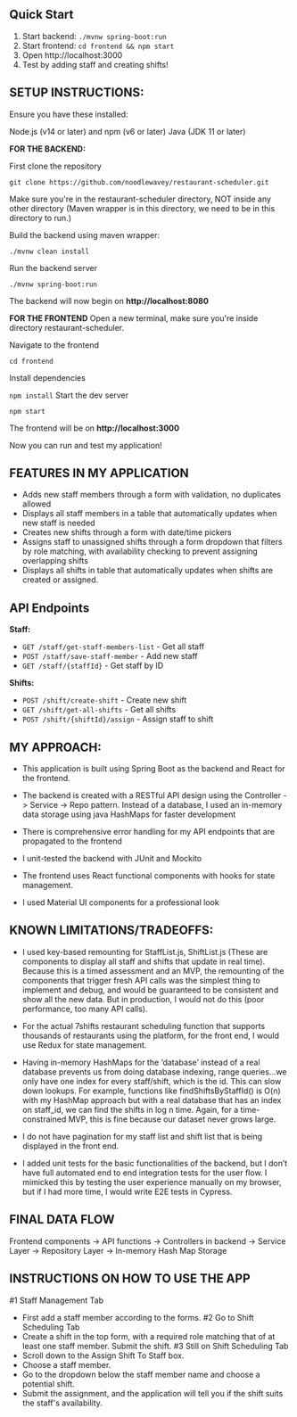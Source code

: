 ## Quick Start

1. Start backend: `./mvnw spring-boot:run`
2. Start frontend: `cd frontend && npm start`
3. Open http://localhost:3000
4. Test by adding staff and creating shifts!



## SETUP INSTRUCTIONS:

Ensure you have these installed:

Node.js (v14 or later) and npm (v6 or later)
Java (JDK 11 or later)

**FOR THE BACKEND:**

First clone the repository 

`git clone https://github.com/noodlewavey/restaurant-scheduler.git`

Make sure you're in the restaurant-scheduler directory, NOT inside any other directory (Maven wrapper is in this directory, we need to be in this directory to run.) 

Build the backend using maven wrapper:

`./mvnw clean install`

Run the backend server

`./mvnw spring-boot:run`

The backend will now begin on **http://localhost:8080**

**FOR THE FRONTEND**
Open a new terminal, make sure you're inside directory restaurant-scheduler.

Navigate to the frontend

`cd frontend`

Install dependencies 

`npm install`
Start the dev server

`npm start`

The frontend will be on **http://localhost:3000**

Now you can run and test my application!

## FEATURES IN MY APPLICATION
- Adds new staff members through a form with validation, no duplicates allowed
- Displays all staff members in a table that automatically updates when new staff is needed
- Creates new shifts through a form with date/time pickers 
- Assigns staff to unassigned shifts through a form dropdown that filters by role matching, with availability checking to prevent assigning overlapping shifts
- Displays all shifts in table that automatically updates when shifts are created or assigned.

## API Endpoints

**Staff:**
- `GET /staff/get-staff-members-list` - Get all staff
- `POST /staff/save-staff-member` - Add new staff
- `GET /staff/{staffId}` - Get staff by ID

**Shifts:**
- `POST /shift/create-shift` - Create new shift
- `GET /shift/get-all-shifts` - Get all shifts
- `POST /shift/{shiftId}/assign` - Assign staff to shift

## MY APPROACH:

- This application is built using Spring Boot as the backend and React for the frontend.

- The backend is created with a RESTful API design using the Controller -> Service -> Repo pattern. Instead of a database, I used an in-memory data storage using java HashMaps for faster development

- There is comprehensive error handling for my API endpoints that are propagated to the frontend

- I unit-tested the backend with JUnit and Mockito

- The frontend uses React functional components with hooks for state management. 

- I used Material UI components for a professional look

## KNOWN LIMITATIONS/TRADEOFFS:

- I used key-based remounting for StaffList.js, ShiftList.js (These are components to display all staff and shifts that update in real time). Because this is a timed assessment and an MVP, the remounting of the components that trigger fresh API calls was the simplest thing to implement and debug, and would be guaranteed to be consistent and show all the new data. But in production, I would not do this (poor performance, too many API calls). 

- For the actual 7shifts restaurant scheduling function that supports thousands of restaurants using the platform, for the front end, I would use Redux for state management. 

- Having in-memory HashMaps for the ‘database’ instead of a real database prevents us from doing database indexing, range queries…we only have one index for every staff/shift, which is the id. This can slow down lookups. For example, functions like findShiftsByStaffId() is O(n) with my HashMap approach but with a real database that has an index on staff_id, we can find the shifts in log n time. Again, for a time-constrained MVP, this is fine because our dataset never grows large. 

- I do not have pagination for my staff list and shift list that is being displayed in the front end. 

- I added unit tests for the basic functionalities of the backend, but I don’t have full automated end to end integration tests for the user flow. I mimicked this by testing the user experience manually on my browser, but if I had more time, I would write E2E tests in Cypress. 

## FINAL DATA FLOW


Frontend components -> API functions -> Controllers in backend -> Service Layer -> Repository Layer -> In-memory Hash Map Storage 


## INSTRUCTIONS ON HOW TO USE THE APP 

#1 
Staff Management Tab
  - First add a staff member according to the forms.
#2
Go to Shift Scheduling Tab
- Create a shift in the top form, with a required role matching that of at least one staff member. Submit the shift.
#3
Still on Shift Scheduling Tab
- Scroll down to the Assign Shift To Staff box.
- Choose a staff member.
- Go to the dropdown below the staff member name and choose a potential shift.
- Submit the assignment, and the application will tell you if the shift suits the staff's availability.
    
